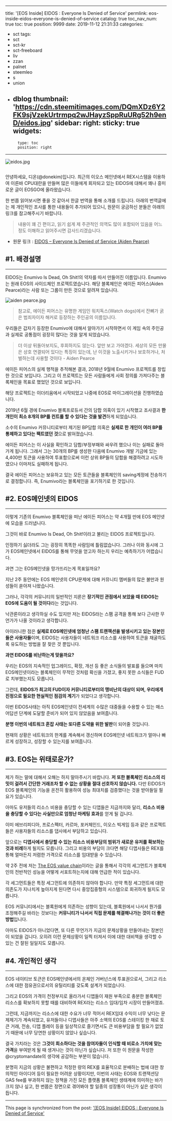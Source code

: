 
---
title: '[EOS Inside] EIDOS : Everyone Is Denied of Service'
permlink: eos-inside-eidos-everyone-is-denied-of-service
catalog: true
toc_nav_num: true
toc: true
position: 9999
date: 2019-11-12 21:31:33
categories:
- sct
tags:
- sct
- sct-kr
- sct-freeboard
- liv
- zzan
- palnet
- steemleo
- s
- union
- dblog
thumbnail: 'https://cdn.steemitimages.com/DQmXDz6Y2FK9sjVzekUrtrmpq2wJHayzSppRuURg52h9enD/eidos.jpg'
sidebar:
    right:
        sticky: true
widgets:
    -
        type: toc
        position: right
---


![eidos.jpg](https://cdn.steemitimages.com/DQmXDz6Y2FK9sjVzekUrtrmpq2wJHayzSppRuURg52h9enD/eidos.jpg)
<center><sub> <image source : https://www.eosgo.io></sub></center>

안녕하세요, 디온(@donekim)입니다. 최근의 이오스 메인넷에서 REX시스템을 이용하여 이른바 CPU대란을 만들며 많은 이들에게 회자되고 있는 EIDOS에 대해서 꽤나 흥미로운 글이 EOSGO에 올라왔습니다. 

한 번쯤 읽어보시면 좋을 것 같아서 한글 번역을 통해 소개를 드립니다. 아래의 번역글에는 제 개인적인 조사를 통한 내용들이 추가되어 있으니, 원문이 궁금하신 분들은 아래의 링크를 참고해주시기 바랍니다.

> 내용이 꽤 긴 편이고, 읽기 쉽게 제 주관적인 의역도 많이 포함되어 있음을 어느 정도 이해하고 읽어주시면 감사드리겠습니다.

- 원문 링크 : [EIDOS – Everyone Is Denied of Service (Aiden Pearce)](https://www.eosgo.io/blog/eidos-everyone-is-dos)



## #1. 배경설명
---

EIDOS는 Enumivo Is Dead, Oh Shit!의 약자를 따서 만들어진 이름입니다. Enumivo는 원래 EOS의 사이드체인 프로젝트였습니다. 해당 블록체인은 에이든 피어스(Aiden Pearce)라는 사람 또는 그룹이 만든 것으로 알려져 있습니다.

![aiden pearce.jpg](https://cdn.steemitimages.com/DQmYhJ1LAbjC2YEjw9osYQLvP5jx4RepaRiFTVnr4EPqwpS/aiden%20pearce.jpg)

> 참고로, 에이든 피어스는 유명한 게임인 워치독스(Watch dogs)에서 잔뼈가 굵은 범죄자이자 해커로 등장하는 주인공의 이름입니다.

우리들은 갑자기 등장한 Enumivo에 대해서 알아가기 시작하면서 이 게임 속의 주인공과 실제로 공통점이 굉장히 많다는 것을 알게 되었습니다.

> 더 이상 뒤돌아보지도, 후회하지도 않는다. 앞만 보고 가야겠다. 세상의 모든 만물은 상호 연결되어 있다는 특징이 있는데, 난 이것을 노출시키거나 보호하거나, 처벌하는데 사용할 것이다 - Aiden Pearce

에이든 피어스의 실제 행적을 추적해본 결과, 2018년 9월에 Enumivo 프로젝트를 창립한 것으로 보입니다. 그리고 이 프로젝트는 모든 사람들에게 사회 정의를 가져다주는 블록체인을 목표로 했었던 것으로 보입니다.

해당 프로젝트는 이더리움에서 시작되었고 나중에 EOS로 마이그레이션을 진행하였습니다.

2019년 6월 경에 Enumivo 블록프로듀서 간의 담합 의혹이 있기 시작했고 조사결과 **한 개인이 최소 8개의 BP를 컨트롤 할 수 있다는 것을 발견**하게 되었습니다.

소수의 Enumivo 커뮤니티로부터 제기된 BP담합 의혹은 **실제로 한 개인이 여러 BP를 통제하고 있다는 팩트였던 것**으로 밝혀졌습니다. 

에이든 피어스는 이 사실을 확인하고 담합/부정부패와 싸우려 했으나 이는 실패로 돌아가게 됩니다. 그래서 그는 30개의 BP를 생성한 다음에 Enumivo 개발 기금에 있는 4,400만 토큰을 사용하여 투표함으로써 이런 상위 BP들의 담합을 해결하려고 시도하였으나 이마저도 실패하게 됩니다.

결국 에이든 피어스는 보유하고 있는 모든 토큰들을 블록체인의 saving계정에 전송하기로 결정합니다. 즉, Enumivo라는 블록체인을 포기하기로 한 것입니다.

## #2. EOS메인넷의 EIDOS
---

이렇게 기존의 Enumivo 블록체인을 떠난 에이든 피어스는 약 4개월 만에 EOS 메인넷에 모습을 드러냅니다. 

그것이 바로 Enumivo Is Dead, Oh Shit!이라고 불리는 EIDOS 프로젝트입니다.

인정하기 싫더라도 그는 굉장히 똑똑한 사람임에 틀림없습니다. 그러나 이와 동시에 그가 EOS메인넷에서 EIDOS를 통해 무엇을 얻고자 하는지 우리는 예측하기가 어렵습니다. 

과연 그는 EOS메인넷을 망가뜨리는게 목표일까요? 

지난 2주 동안에는 EOS 메인넷의 CPU문제에 대해 커뮤니티 멤버들의 많은 불만과 원성들이 쏟아져 나왔습니다. 

그러나, 각각의 커뮤니티의 일반적인 지론은 **장기적인 관점에서 보았을 때 EIDOS는 EOS에 도움이 될 것이다**라는 것입니다.

 낙관론이라고 생각하실 수도 있지만 저는 EIDOS라는 스팸 공격을 통해 보다 근사한 무언가가 나올 것이라고 생각합니다. 

아이러니한 점은 **실제로 EOS메인넷에 엄청난 스팸 트랜잭션을 발생시키고 있는 장본인들은 사용자들**이며, EIDOS는 사용자들이 네트워크 리소스를 사용하여 토큰을 채굴하도록 유도하는 방법을 잘 찾은 것 뿐입니다.

**과연 EIDOS를 비난하는게 맞을까요?**

우리는 EOS의 지속적인 업그레이드, 확장, 개선 등 좋은 소식들의 발표를 들으며 마치 EOS메인넷이라는 블록체인이 무적인 것처럼 확신을 가졌고, 좋지 못한 소식들은 FUD로 치부했는지도 모릅니다.

그런데, **EIDOS가 최고의 FUD이자 커뮤니티로부터의 맹비난의 대상이 되며, 우리에게 진정으로 필요한 현실적인 점검의 계기**가 되었다고 생각합니다.

이번 EIDOS사태는 아직 EOS메인넷이 전세계의 수많은 대중들을 수용할 수 있는 매스어답션 단계에 도달할 준비가 되어 있지 않았음을 보여줍니다.

**분명 이번의 네트워크 혼잡 사태는 또다른 도약을 위한 발판**이 되어줄 것입니다. 

현재의 상황은 네트워크의 한계를 계속해서 갱신하며 EOS메인넷 네트워크가 얼마나 빠르게 성장하고, 성장할 수 있는지를 보여줍니다. 

## #3. EOS는 위태로운가?
---

제가 하는 말에 대해서 오해는 하지 말아주시기 바랍니다. **저 또한 블록체인 리소스의 리밋이 걸려서 간단한 거래조차 할 수 없는 상황을 절대 선호하지 않습니다.** 다만 EIDOS가 EOS 블록체인의 기능을 온전히 활용하여 성능 최대치를 검증했다는 것을 받아들일 필요가 있습니다.

아마도 유저들의 리소스 비용을 충당할 수 있는 디앱들은 지금까지와 달리, **리소스 비용을 충당할 수 있다는 사실만으로 엄청난 마케팅 효과**를 얻게 될 겁니다. 

이미 에브리피디아, 프로스펙터, 카르마, 포커체인드, 이오스 빅게임 등과 같은 프로젝트들은 사용자들의 리소스를 댑사에서 부담하고 있습니다.

앞으로는 **디앱사에서 충당할 수 있는 리소스 비용부담의 범위가 새로운 유저를 확보하는 것과 비례**하게 될지도 모릅니다. 그리고 비용의 부담이 크다면 해당 디앱사들은 REX를 통해 얼마든지 저렴한 가격으로 리소스를 임대받을 수 있습니다. 

약 2주 전에 저는 [The EOS value chain](https://www.eosgo.io/blog/the-eos-value-chain)이라는 글을 통해서 각각의 세그먼트가 블록체인의 전반적인 성능을 어떻게 서포트하는지에 대해 언급한 적이 있습니다.

각 세그먼트들은 특정 세그먼트에 의존하지 않아야 합니다. 만약 특정 세그먼트에 대한 의존도가 지나치게 높아지게 된다면 다시 중앙집중형의 시스템으로 회귀하게 될지도 모릅니다.

EOS 커뮤니티에서는 블록원에게 의존하는 성향이 있는데, 블록원에서 나서서 뭔가를 조정해주길 바라는 것보다는 **커뮤니티가 나서서 직접 문제를 해결해나가는 것이 더 좋은 방법**입니다. 

아마도 EIDOS가 아니었다면, 또 다른 무언가가 지금의 문제상황을 만들어내는 장본인이 되었을 겁니다. 오히려 이런 문제상황이 일찍 터져서 이에 대한 대비책을 생각할 수 있는 건 잘된 일일지도 모릅니다.



## #4. 개인적인 생각
---

EOS 네이티브 토큰은 EOS메인넷에서의 온체인 거버넌스에 투표권으로서, 그리고 리소스에 대한 점유권으로서의 유틸리티를 갖도록 설계가 되었습니다. 

그리고 EOS의 가격이 천정부지로 올라가서 디앱들이 재원 부족으로 충분한 블록체인 리소스를 확보하지 못할 때를 대비하여 REX라는 리소스 임대/임차 시장이 만들어졌죠.

그런데, 지금까지는 리소스에 대한 수요가 너무 적어서 REX임대 수익이 너무 낮다는 문제제기가 계속되었고, 유저들이나 디앱사들은 아주 소액의 EOS를 스테이킹 한 채로 토큰 거래, 전송, 디앱 플레이 등을 일상적으로 즐기면서도 큰 비용부담을 할 필요가 없었기 때문에 너무 당연한 상황이지 않았나 싶습니다.

결국 가치라는 것은 **그것이 희소하다는 것을 참여자들이 인식할 때 비로소 가치에 맞는 가격**을 부여받게 될 때 생겨나는 것이 아닌가 싶습니다. 저 또한 이 원문을 작성한 @cryptomandate의 생각에 공감하는 부분이 많습니다.

분명히 지금의 상황은 불편하고 적정한 량의 REX를 효율적으로 분배하는 법에 대한 창의적인 아이디어 등이 필요한 어려운 상황이지만, 이번의 사태는 EOS와 트랜잭션당 GAS fee를 부과하지 않는 정책을 가진 모든 플랫폼 블록체인 생태계에 의미하는 바가 크지 않나 싶고, 한 번쯤은 정면으로 겪어봐야 할 일종의 성장통이 아닌가 싶은 생각이 듭니다.

- - -

This page is synchronized from the post: ['[EOS Inside] EIDOS : Everyone Is Denied of Service'](https://steemit.com/@donekim/eos-inside-eidos-everyone-is-denied-of-service)
